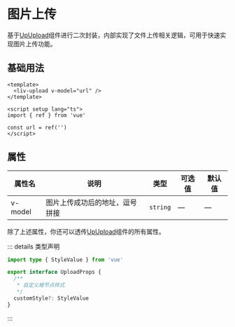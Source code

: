 # 图片上传

基于[UpUpload](https://uiadmin.net/uview-plus/components/upload.html)组件进行二次封装，内部实现了文件上传相关逻辑，可用于快速实现图片上传功能。

## 基础用法

```vue
<template>
  <liv-upload v-model="url" />
</template>

<script setup lang="ts">
import { ref } from 'vue'

const url = ref('')
</script>
```

## 属性

| 属性名  | 说明                           | 类型     | 可选值 | 默认值 |
| ------- | ------------------------------ | -------- | ------ | ------ |
| v-model | 图片上传成功后的地址，逗号拼接 | `string` | —      | —      |

除了上述属性，你还可以透传[UpUpload](https://uiadmin.net/uview-plus/components/upload.html#props)组件的所有属性。

::: details 类型声明

```ts
import type { StyleValue } from 'vue'

export interface UploadProps {
  /**
   * 自定义根节点样式
   */
  customStyle?: StyleValue
}
```

:::
